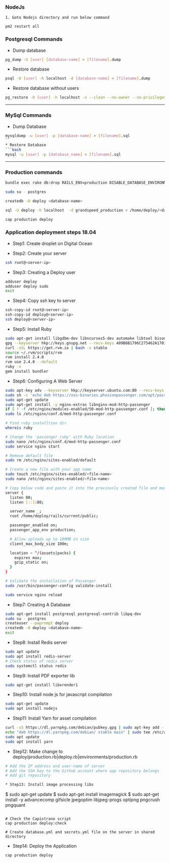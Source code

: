 ### NodeJs
```
1. Goto Nodejs directory and run below command

pm2 restart all
```


### Postgresql Commands

* Dump database
```bash
pg_dump -U [user] [database-name] > [filename].dump
```
* Restore database
```bash
psql -U [user] -h localhost -d [database-name] < [filename].dump
```

* Restore database without users
```bash
pg_restore -U [user] -h localhost -v --clean --no-owner --no-privileges --dbname [database-name] < [file-name].dump
```
***
### MySql Commands
* Dump Database
```bash
mysqldump -u [user] -p [database-name] > [filename].sql
``
* Restore Database
```bash
mysql -u [user] -p [database_name] < [filename].sql
```
***

### Production commands

```bash
bundle exec rake db:drop RAILS_ENV=production DISABLE_DATABASE_ENVIRONMENT_CHECK=1

sudo su - postgres

createdb -O deploy <database-name>

sql -U deploy -h localhost  -d grandspeed_production < /home/deploy/<database-backup-file>

cap production deploy

```

### Application deployment steps 18.04

* Step1: Create droplet on Digital Ocean

* Step2: Create your server
```bash
ssh root@<server-ip>
```

* Step3: Creating a Deploy user
```bash
adduser deploy
adduser deploy sudo
exit
```

* Step4: Copy ssh key to server
```bash
ssh-copy-id root@<server-ip>
ssh-copy-id deploy@<server-ip>
ssh deploy@<server-ip>
```

* Step5: Install Ruby
```bash
sudo apt-get install libgdbm-dev libncurses5-dev automake libtool bison libffi-dev
gpg --keyserver hkp://keys.gnupg.net --recv-keys 409B6B1796C275462A1703113804BB82D39DC0E3 7D2BAF1CF37B13E2069D6956105BD0E739499BDB
curl -sSL https://get.rvm.io | bash -s stable
source ~/.rvm/scripts/rvm
rvm install 2.4.0
rvm use 2.4.0 --default
ruby -v
gem install bundler
```

* Step6: Configuring A Web Server
```bash
sudo apt-key adv --keyserver hkp://keyserver.ubuntu.com:80 --recv-keys 561F9B9CAC40B2F7
sudo sh -c 'echo deb https://oss-binaries.phusionpassenger.com/apt/passenger bionic main > /etc/apt/sources.list.d/passenger.list'
sudo apt-get update
sudo apt-get install -y nginx-extras libnginx-mod-http-passenger
if [ ! -f /etc/nginx/modules-enabled/50-mod-http-passenger.conf ]; then sudo ln -s /usr/share/nginx/modules-available/mod-http-passenger.load /etc/nginx/modules-enabled/50-mod-http-passenger.conf ; fi
sudo ls /etc/nginx/conf.d/mod-http-passenger.conf

# Find ruby installtion dir
whereis ruby

# Change the 'passenger_ruby' with Ruby location
sudo nano /etc/nginx/conf.d/mod-http-passenger.conf
sudo service nginx start

# Remove default file
sudo rm /etc/nginx/sites-enabled/default

# Create a new file with your app name
sudo touch /etc/nginx/sites-enabled/<file-name>
sudo nano /etc/nginx/sites-enabled/<file-name>

# Copy below code and paste it into the previously created file and modify.
server {
  listen 80;
  listen [::]:80;

  server_name _;
  root /home/deploy/rails/current/public;

  passenger_enabled on;
  passenger_app_env production;

  # Allow uploads up to 100MB in size
  client_max_body_size 100m;

  location ~ ^/(assets|packs) {
    expires max;
    gzip_static on;
  }
}

# Validate the installation of Passenger
sudo /usr/bin/passenger-config validate-install

sudo service nginx reload

```

* Step7: Creating A Database
```bash
sudo apt-get install postgresql postgresql-contrib libpq-dev
sudo su - postgres
createuser --pwprompt deploy
createdb -O deploy <database-name>
exit
```

* Step8: Install Redis server
```bash
sudo apt update
sudo apt install redis-server
# Check status of redis server
sudo systemctl status redis
```

* Step9: Install PDF exporter lib
```bash
sudo apt-get install libxrender1
```

* Step10: Install node js for javascript compilation
```bash
sudo apt-get update
sudo apt install nodejs
```

* Step11: Install Yarn for asset compilation
```bash
curl -sS https://dl.yarnpkg.com/debian/pubkey.gpg | sudo apt-key add -
echo "deb https://dl.yarnpkg.com/debian/ stable main" | sudo tee /etc/apt/sources.list.d/yarn.list
sudo apt update
sudo apt install yarn
```

* Step12: Make change to deploy/production.rb|deploy.rb|environments/production.rb
```bash
# Add the IP address and user-name of server
# Add the SSH key to the Github account where app repository belongs
# Add git repository

* Step13: Install image processing libs
```
$ sudo apt-get update
$ sudo apt-get install imagemagick
$ sudo apt-get install -y advancecomp gifsicle jpegoptim libjpeg-progs optipng pngcrush pngquant
```

# Check the Capistrano script
cap production deploy:check

# Create database.yml and secrets.yml file on the server in shared directory
```

* Step14: Deploy the Application
```bash
cap production deploy
```
